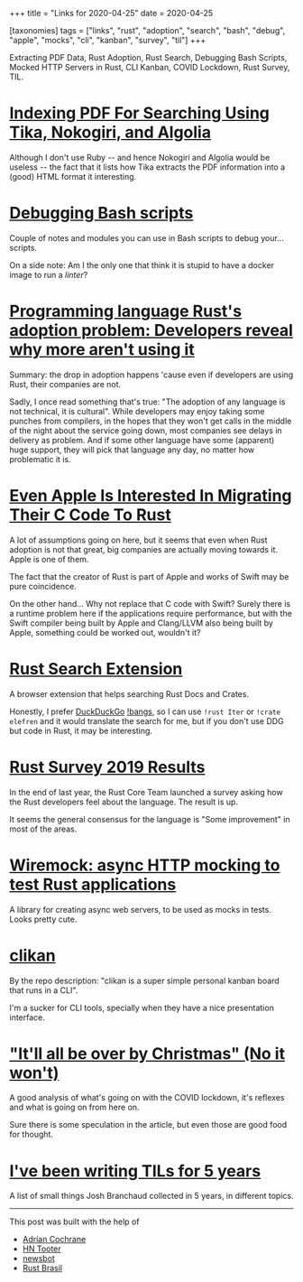 +++
title = "Links for 2020-04-25"
date = 2020-04-25

[taxonomies]
tags = ["links", "rust", "adoption", "search", "bash", "debug", "apple",
"mocks", "cli", "kanban", "survey", "til"]
+++

Extracting PDF Data, Rust Adoption, Rust Search, Debugging Bash Scripts,
Mocked HTTP Servers in Rust, CLI Kanban, COVID Lockdown, Rust Survey, TIL.

<!-- more -->

# [Indexing PDF For Searching Using Tika, Nokogiri, and Algolia](https://omar.engineer/indexing-pdf-for-searching-using-tika-nokogiri-and-algolia/)

Although I don't use Ruby -- and hence Nokogiri and Algolia would be useless
-- the fact that it lists how Tika extracts the PDF information into a (good)
HTML format it interesting.

# [Debugging Bash scripts](https://advancedweb.hu/debugging-bash-scripts/)

Couple of notes and modules you can use in Bash scripts to debug your...
scripts.

On a side note: Am I the only one that think it is stupid to have a docker
image to run a _linter_?

# [Programming language Rust's adoption problem: Developers reveal why more aren't using it](https://www.zdnet.com/google-amp/article/programming-language-rusts-adoption-problem-developers-reveal-why-more-arent-using-it/)

Summary: the drop in adoption happens 'cause even if developers are using
Rust, their companies are not.

Sadly, I once read something that's true: "The adoption of any language is not
technical, it is cultural". While developers may enjoy taking some punches
from compilers, in the hopes that they won't get calls in the middle of
the night about the service going down, most companies see delays in delivery
as problem. And if some other language have some (apparent) huge support, they
will pick that language any day, no matter how problematic it is.

# [Even Apple Is Interested In Migrating Their C Code To Rust](https://www.phoronix.com/scan.php?page=news_item&px=Apple-From-C-To-Rust)

A lot of assumptions going on here, but it seems that even when Rust adoption
is not that great, big companies are actually moving towards it. Apple is one
of them.

The fact that the creator of Rust is part of Apple and works of Swift may be
pure coincidence.

On the other hand... Why not replace that C code with Swift? Surely there is a
runtime problem here if the applications require performance, but with the
Swift compiler being built by Apple and Clang/LLVM also being built by Apple,
something could be worked out, wouldn't it?

# [Rust Search Extension](https://rust-search-extension.now.sh/)

A browser extension that helps searching Rust Docs and Crates.

Honestly, I prefer [DuckDuckGo](https://duckduckgo.com/)
[!bangs](https://duckduckgo.com/bang?q=), so I can use `!rust Iter` or `!crate
elefren` and it would translate the search for me, but if you don't use DDG
but code in Rust, it may be interesting.

# [Rust Survey 2019 Results](https://blog.rust-lang.org/2020/04/17/Rust-survey-2019.html)

In the end of last year, the Rust Core Team launched a survey asking how the
Rust developers feel about the language. The result is up.

It seems the general consensus for the language is "Some improvement" in most
of the areas.

# [Wiremock: async HTTP mocking to test Rust applications](https://www.lpalmieri.com/posts/2020-04-13-wiremock-async-http-mocking-for-rust-applications/)

A library for creating async web servers, to be used as mocks in tests. Looks
pretty cute.

# [clikan](https://github.com/kitplummer/clikan)

By the repo description: "clikan is a super simple personal kanban board that
runs in a CLI".

I'm a sucker for CLI tools, specially when they have a nice presentation
interface.

# ["It'll all be over by Christmas" (No it won't)](http://www.antipope.org/charlie/blog-static/2020/04/itll-all-be-over-by-christmas.html)

A good analysis of what's going on with the COVID lockdown, it's reflexes and
what is going on from here on.

Sure there is some speculation in the article, but even those are good food
for thought.

# [I've been writing TILs for 5 years](https://github.com/jbranchaud/til/blob/master/README.md)

A list of small things Josh Branchaud collected in 5 years, in different
topics.

---

This post was built with the help of

* [Adrian Cochrane](https://floss.social/@alcinnz)
* [HN Tooter](https://mastodon.social/@hntooter)
* [newsbot](https://mastodon.social/@newsbot)
* [Rust Brasil](https://t.me/rustlangbr)
